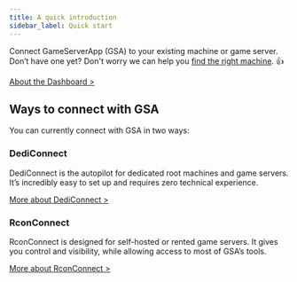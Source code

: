 ```yaml
---
title: A quick introduction
sidebar_label: Quick start
---
```


Connect GameServerApp (GSA) to your existing machine or game server. Don’t have one yet? Don't worry we can help you [find the right machine](/getting_started/dediconnect/requirements#finding-the-right-hardware). 👍

[About the Dashboard >](/)

## Ways to connect with GSA

You can currently connect with GSA in two ways:

### DediConnect

DediConnect is the autopilot for dedicated root machines and game servers. It’s incredibly easy to set up and requires zero technical experience.

[More about DediConnect >](/getting_started/dediconnect/getting_started)

### RconConnect

RconConnect is designed for self-hosted or rented game servers. It gives you control and visibility, while allowing access to most of GSA’s tools.

[More about RconConnect >](/getting_started/rconconnect/getting_started)

